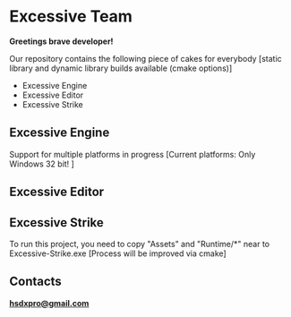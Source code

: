 Excessive Team
================

**Greetings brave developer!**

Our repository contains the following piece of cakes for everybody 
[static library and dynamic library builds available (cmake options)]
* Excessive Engine
* Excessive Editor
* Excessive Strike

Excessive Engine
----------------
Support for multiple platforms in progress [Current platforms: Only Windows 32 bit! ]

Excessive Editor
----------------

Excessive Strike
----------------
To run this project, you need to copy "Assets" and "Runtime/*" near to Excessive-Strike.exe  [Process will be improved via cmake]

Contacts
--------
**hsdxpro@gmail.com**
